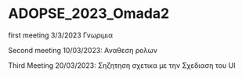 # ADOPSE_2023_Omada2

first meeting 3/3/2023 Γνωριμια

Second meeting 10/03/2023: Αναθεση ρολων

Third Meeting 20/03/2023: Σηζητηση σχετικα με την Σχεδιαση του UI
